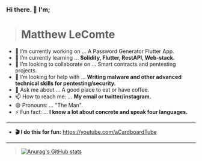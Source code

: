 ### Hi there. 👋 I'm;

### 

> # **Matthew LeComte**
>  

- 🔭 I’m currently working on ... A Password Generator Flutter App.
- 🌱 I’m currently learning ... **Solidity, Flutter, RestAPI, Web-stack.**
- 👯 I’m looking to collaborate on ... Smart contracts and pentesting projects.
- 🤔 I’m looking for help with ... **Writing malware and other advanced technical skills for pentesting/security.**
- 💬 Ask me about ... A good place to eat or have coffee.
- 📫 How to reach me: ... **My email or twitter/instagram.**
- 😄 Pronouns: ... "The Man".
- ⚡ Fun fact: ... **I know a lot about concrete and speak four languages.**
___
- **🎬 I do this for fun:** https://youtube.com/aCardboardTube

___
> [![Anurag's GitHub stats](https://github-readme-stats.vercel.app/api?username=matthewlecomte)](https://github.com/anuraghazra/github-readme-stats)
